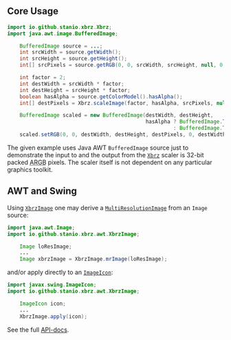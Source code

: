 ## Core Usage

```java
import io.github.stanio.xbrz.Xbrz;
import java.awt.image.BufferedImage;

    BufferedImage source = ...;
    int srcWidth = source.getWidth();
    int srcHeight = source.getHeight();
    int[] srcPixels = source.getRGB(0, 0, srcWidth, srcHeight, null, 0, srcWidth);

    int factor = 2;
    int destWidth = srcWidth * factor;
    int destHeight = srcHeight * factor;
    boolean hasAlpha = source.getColorModel().hasAlpha();
    int[] destPixels = Xbrz.scaleImage(factor, hasAlpha, srcPixels, null, srcWidth, srcHeight);

    BufferedImage scaled = new BufferedImage(destWidth, destHeight,
                                             hasAlpha ? BufferedImage.TYPE_INT_ARGB
                                                      : BufferedImage.TYPE_INT_RGB);
    scaled.setRGB(0, 0, destWidth, destHeight, destPixels, 0, destWidth);
```

The given example uses Java AWT `BufferedImage` source just to demonstrate the
input to and the output from the
[`Xbrz`](apidocs/io.github.stanio.xbrz.core/io/github/stanio/xbrz/Xbrz.html)
scaler is 32-bit packed <abbr title="Alpha, Red, Green, Blue">ARGB</abbr>
pixels.  The scaler itself is not dependent on any particular graphics toolkit.

## AWT and Swing

Using [`XbrzImage`](apidocs/io.github.stanio.xbrz.awt/io/github/stanio/xbrz/awt/XbrzImage.html)
one may derive a [`MultiResolutionImage`](https://docs.oracle.com/en/java/javase/21/docs/api/java.desktop/java/awt/image/MultiResolutionImage.html)
from an `Image` source:

```java
import java.awt.Image;
import io.github.stanio.xbrz.awt.XbrzImage;

    Image loResImage;
    ...
    Image xbrzImage = XbrzImage.mrImage(loResImage);
```

and/or apply directly to an
[`ImageIcon`](https://docs.oracle.com/en/java/javase/21/docs/api/java.desktop/javax/swing/ImageIcon.html):

```java
import javax.swing.ImageIcon;
import io.github.stanio.xbrz.awt.XbrzImage;

    ImageIcon icon;
    ...
    XbrzImage.apply(icon);
```

See the full [API-docs](apidocs).
